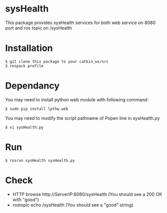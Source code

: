 # sysHealth

This package provides sysHealth services for both web service on 8080 port and ros topic on /sysHealth

# Installation

    $ git clone this package to your catkin_ws/src
    $ rospack profile

# Dependancy
You may need to install python web module with following command:

    $ sudo pip install lpthw.web
    
You may need to modify the script pathname of Popen line in sysHealth.py

    $ vi sysHealth.py

# Run

    $ rosrun sysHealth sysHealth.py

# Check
* HTTP browse http://ServerIP:8080/sysHealth   (You should see a 200 OK with "good")
* rostopic echo /sysHealth                     (You should see a "good" string)


